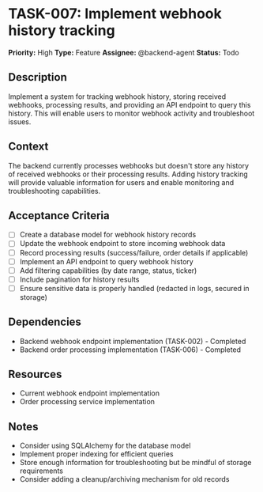 # TASK-007: Implement webhook history tracking

**Priority:** High
**Type:** Feature
**Assignee:** @backend-agent
**Status:** Todo

## Description

Implement a system for tracking webhook history, storing received webhooks, processing results, and providing an API endpoint to query this history. This will enable users to monitor webhook activity and troubleshoot issues.

## Context

The backend currently processes webhooks but doesn't store any history of received webhooks or their processing results. Adding history tracking will provide valuable information for users and enable monitoring and troubleshooting capabilities.

## Acceptance Criteria

- [ ] Create a database model for webhook history records
- [ ] Update the webhook endpoint to store incoming webhook data
- [ ] Record processing results (success/failure, order details if applicable)
- [ ] Implement an API endpoint to query webhook history
- [ ] Add filtering capabilities (by date range, status, ticker)
- [ ] Include pagination for history results
- [ ] Ensure sensitive data is properly handled (redacted in logs, secured in storage)

## Dependencies

- Backend webhook endpoint implementation (TASK-002) - Completed
- Backend order processing implementation (TASK-006) - Completed

## Resources

- Current webhook endpoint implementation
- Order processing service implementation

## Notes

- Consider using SQLAlchemy for the database model
- Implement proper indexing for efficient queries
- Store enough information for troubleshooting but be mindful of storage requirements
- Consider adding a cleanup/archiving mechanism for old records
